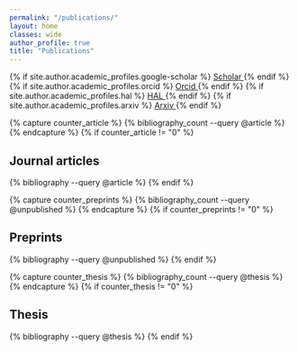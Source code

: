 ```yaml
---
permalink: "/publications/"
layout: home
classes: wide
author_profile: true
title: "Publications"
---
```


{% if site.author.academic_profiles.google-scholar %}
  <a href="{{ site.author.academic_profiles.google-scholar }}">
    <i class="ai ai-google-scholar" aria-hidden="true"></i>Scholar
  </a>
{% endif %}
{% if site.author.academic_profiles.orcid %}
  <a href="{{ site.author.academic_profiles.orcid }}">
    <i class="ai ai-orcid" aria-hidden="true"></i>Orcid
  </a>
{% endif %}
{% if site.author.academic_profiles.hal %}
  <a href="{{ site.author.academic_profiles.hal }}">
    <i class="ai ai-hal" aria-hidden="true"></i>HAL
  </a>
{% endif %}
{% if site.author.academic_profiles.arxiv %}
  <a href="{{ site.author.academic_profiles.arxiv }}">
    <i class="ai ai-arxiv" aria-hidden="true"></i>Arxiv
  </a>
{% endif %}

<!-- See also https://github.com/inukshuk/jekyll-scholar to customize your references -->

<!-- Journal articles -->
{% capture counter_article %}
  {% bibliography_count --query @article %}
{% endcapture %}
{% if counter_article != "0" %}
  <h2>Journal articles</h2>
  {% bibliography --query @article %}
{% endif %}

<!-- Preprints -->
{% capture counter_preprints %}
  {% bibliography_count --query @unpublished %}
{% endcapture %}
{% if counter_preprints != "0" %}
  <h2>Preprints</h2>
  {% bibliography --query @unpublished %}
{% endif %}

<!-- Thesis -->
{% capture counter_thesis %}
  {% bibliography_count --query @thesis %}
{% endcapture %}
{% if counter_thesis != "0" %}
  <h2>Thesis</h2>
  {% bibliography --query @thesis %}
{% endif %}
